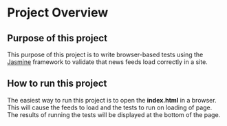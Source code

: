 # Project Overview

## Purpose of this project

This purpose of this project is to write browser-based tests using the [Jasmine](https://jasmine.github.io/) framework to validate that news feeds load correctly in a site.



## How to run this project

The easiest way to run this project is to open the **index.html** in a browser. This will cause the feeds to load and the tests to run on loading of page. The results of running the tests will be displayed at the bottom of the page.